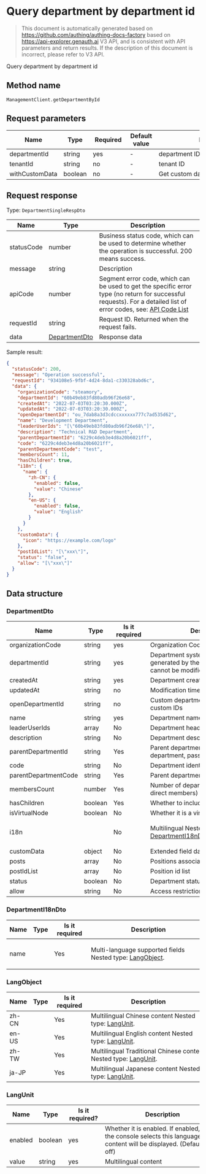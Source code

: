 # Query department by department id

<!--
Warning⚠️:
Do not modify this document directly,
https://github.com/Authing/authing-docs-factory
Use this project to generate
-->

<LastUpdated />

> This document is automatically generated based on https://github.com/authing/authing-docs-factory based on https://api-explorer.genauth.ai V3 API, and is consistent with API parameters and return results. If the description of this document is incorrect, please refer to V3 API.

Query department by department id

## Method name

`ManagementClient.getDepartmentById`

## Request parameters

| Name           | Type    | <div style="width:80px">Required</div> | <div style="width:60px">Default value</div> | <div style="width:300px">Description</div> | <div style="width:200px">Sample value</div> |
| -------------- | ------- | -------------------------------------- | ------------------------------------------- | ------------------------------------------ | ------------------------------------------- |
| departmentId   | string  | yes                                    | -                                           | department ID                              | `root`                                      |
| tenantId       | string  | no                                     | -                                           | tenant ID                                  | `623c20b2a062aaaaf41b17da`                  |
| withCustomData | boolean | no                                     | -                                           | Get custom data                            | `true`                                      |

## Request response

Type: `DepartmentSingleRespDto`

| Name       | Type                                       | Description                                                                                                                                                                                                                                                                                                                               |
| ---------- | ------------------------------------------ | ----------------------------------------------------------------------------------------------------------------------------------------------------------------------------------------------------------------------------------------------------------------------------------------------------------------------------------------- |
| statusCode | number                                     | Business status code, which can be used to determine whether the operation is successful. 200 means success.                                                                                                                                                                                                                              |
| message    | string                                     | Description                                                                                                                                                                                                                                                                                                                               |
| apiCode    | number                                     | Segment error code, which can be used to get the specific error type (no return for successful requests). For a detailed list of error codes, see: [API Code List](https://api-explorer.genauth.ai/?tag=group/%E5%BC%80%E5%8F%91%E5%87%86%E5%A4%87#tag/%E5%BC%80%E5%8F%91%E5%87%86%E5%A4%87/%E9%94%99%E8%AF%AF%E5%A4%84%E7%90%86/apiCode) |
| requestId  | string                                     | Request ID. Returned when the request fails.                                                                                                                                                                                                                                                                                              |
| data       | <a href="#DepartmentDto">DepartmentDto</a> | Response data                                                                                                                                                                                                                                                                                                                             |

Sample result:

```json
{
  "statusCode": 200,
  "message": "Operation successful",
  "requestId": "934108e5-9fbf-4d24-8da1-c330328abd6c",
  "data": {
    "organizationCode": "steamory",
    "departmentId": "60b49eb83fd80adb96f26e68",
    "createdAt": "2022-07-03T03:20:30.000Z",
    "updatedAt": "2022-07-03T03:20:30.000Z",
    "openDepartmentId": "ou_7dab8a3d3cdccxxxxxx777c7ad535d62",
    "name": "Development Department",
    "leaderUserIds": "[\"60b49eb83fd80adb96f26e68\"]",
    "description": "Technical R&D Department",
    "parentDepartmentId": "6229c4deb3e4d8a20b6021ff",
    "code": "6229c4deb3e4d8a20b6021ff",
    "parentDepartmentCode": "test",
    "membersCount": 11,
    "hasChildren": true,
    "i18n": {
      "name": {
        "zh-CN": {
          "enabled": false,
          "value": "Chinese"
        },
        "en-US": {
          "enabled": false,
          "value": "English"
        }
      }
    },
    "customData": {
      "icon": "https://example.com/logo"
    },
    "postIdList": "[\"xxx\"]",
    "status": "false",
    "allow": "[\"xxx\"]"
  }
}
```

## Data structure

### <a id="DepartmentDto"></a> DepartmentDto

| Name                 | Type    | <div style="width:80px">Is it required</div> | <div style="width:300px">Description</div>                                               | <div style="width:200px">Sample value</div>                                                       |
| -------------------- | ------- | -------------------------------------------- | ---------------------------------------------------------------------------------------- | ------------------------------------------------------------------------------------------------- |
| organizationCode     | string  | yes                                          | Organization Code (organizationCode)                                                     | `steamory`                                                                                        |
| departmentId         | string  | yes                                          | Department system ID (automatically generated by the GenAuth system, cannot be modified) | `60b49eb83fd80adb96f26e68`                                                                        |
| createdAt            | string  | yes                                          | Department creation time                                                                 | `2022-07-03T03:20:30.000Z`                                                                        |
| updatedAt            | string  | no                                           | Modification time                                                                        | `2022-07-03T03:20:30.000Z`                                                                        |
| openDepartmentId     | string  | no                                           | Custom department ID, used to store custom IDs                                           | `ou_7dab8a3d3cdccxxxxxx777c7ad535d62`                                                             |
| name                 | string  | yes                                          | Department name                                                                          | `Development Department`                                                                          |
| leaderUserIds        | array   | No                                           | Department head ID                                                                       | `["60b49eb83fd80adb96f26e68"]`                                                                    |
| description          | string  | No                                           | Department description                                                                   | `Technical R&D department`                                                                        |
| parentDepartmentId   | string  | Yes                                          | Parent department id, if it is a root department, pass root                              | `6229c4deb3e4d8a20b6021ff`                                                                        |
| code                 | string  | No                                           | Department identification code                                                           | `6229c4deb3e4d8a20b6021ff`                                                                        |
| parentDepartmentCode | string  | Yes                                          | Parent department code                                                                   | `test`                                                                                            |
| membersCount         | number  | Yes                                          | Number of department members (only direct members)                                       | `11`                                                                                              |
| hasChildren          | boolean | Yes                                          | Whether to include child departments                                                     | `true`                                                                                            |
| isVirtualNode        | boolean | No                                           | Whether it is a virtual department                                                       |                                                                                                   |
| i18n                 |         | No                                           | Multilingual Nested type: <a href="#DepartmentI18nDto">DepartmentI18nDto</a>.            | `{"name":{"zh-CN":{"enabled":false,"value":"中文"},"en-US":{"enabled":false,"value":"English"}}}` |
| customData           | object  | No                                           | Extended field data of department                                                        | `{"icon":"https://example.com/logo"}`                                                             |
| posts                | array   | No                                           | Positions associated with department                                                     |                                                                                                   |
| postIdList           | array   | No                                           | Position id list                                                                         | `["xxx"]`                                                                                         |
| status               | boolean | No                                           | Department status                                                                        | `false`                                                                                           |
| allow                | string  | No                                           | Access restriction                                                                       | `["xxx"]`                                                                                         |

### <a id="DepartmentI18nDto"></a> DepartmentI18nDto

| Name | Type | <div style="width:80px">Is it required</div> | <div style="width:300px">Description</div>                                         | <div style="width:200px">Sample value</div>                                              |
| ---- | ---- | -------------------------------------------- | ---------------------------------------------------------------------------------- | ---------------------------------------------------------------------------------------- |
| name |      | Yes                                          | Multi-language supported fields Nested type: <a href="#LangObject">LangObject</a>. | `{"zh-CN":{"enabled":false,"value":"中文"},"en-US":{"enabled":false,"value":"English"}}` |

### <a id="LangObject"></a> LangObject

| Name  | Type | <div style="width:80px">Is it required</div> | <div style="width:300px">Description</div>                                              | <div style="width:200px">Sample value</div> |
| ----- | ---- | -------------------------------------------- | --------------------------------------------------------------------------------------- | ------------------------------------------- |
| zh-CN |      | Yes                                          | Multilingual Chinese content Nested type: <a href="#LangUnit">LangUnit</a>.             | `{"enabled":false,"value":"中文"}`          |
| en-US |      | Yes                                          | Multilingual English content Nested type: <a href="#LangUnit">LangUnit</a>.             | `{"enabled":false,"value":"English"}`       |
| zh-TW |      | Yes                                          | Multilingual Traditional Chinese content Nested type: <a href="#LangUnit">LangUnit</a>. | `{"enabled":false,"value":"繁體中文"}`      |
| ja-JP |      | Yes                                          | Multilingual Japanese content Nested type: <a href="#LangUnit">LangUnit</a>.            | `{"enabled":false,"value":"日本語"}`        |

### <a id="LangUnit"></a> LangUnit

| Name    | Type    | <div style="width:80px">Is it required?</div> | <div style="width:300px">Description</div>                                                                                | <div style="width:200px">Sample value</div> |
| ------- | ------- | --------------------------------------------- | ------------------------------------------------------------------------------------------------------------------------- | ------------------------------------------- |
| enabled | boolean | yes                                           | Whether it is enabled. If enabled, and the console selects this language, the content will be displayed. (Default is off) |                                             |
| value   | string  | yes                                           | Multilingual content                                                                                                      |                                             |
